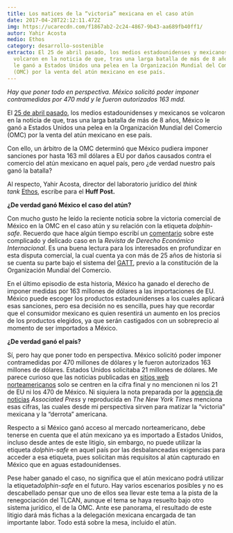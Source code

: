 ```yaml
---
title: Los matices de la “victoria” mexicana en el caso atún
date: 2017-04-28T22:12:11.472Z
img: https://ucarecdn.com/f1867ab2-2c24-4867-9b43-aa689fb40ff1/
autor: Yahir Acosta
medio: Ethos
category: desarrollo-sostenible
extracto: El 25 de abril pasado, los medios estadounidenses y mexicanos se
  volcaron en la noticia de que, tras una larga batalla de más de 8 años, México
  le ganó a Estados Unidos una pelea en la Organización Mundial del Comercio
  (OMC) por la venta del atún mexicano en ese país.
---
```

*Hay que poner todo en perspectiva. México solicitó poder imponer contramedidas por 470 mdd y le fueron autorizados 163 mdd.*

El [25 de abril pasado](http://www.huffingtonpost.com.mx/2017/04/26/asi-es-como-mexico-le-gano-a-eu-la-guerra-del-atun_a_22056941/), los medios estadounidenses y mexicanos se volcaron en la noticia de que, tras una larga batalla de más de 8 años, México le ganó a Estados Unidos una pelea en la Organización Mundial del Comercio (OMC) por la venta del atún mexicano en ese país.

Con ello, un árbitro de la OMC determinó que México pudiera imponer sanciones por hasta 163 mil dólares a EU por daños causados contra el comercio del atún mexicano en aquel país, pero ¿de verdad nuestro país ganó la batalla?

Al respecto, Yahir Acosta, director del laboratorio jurídico del *think tank* [Ethos](https://www.ethos.org.mx/es/), escribe para el **Huff Post.**

**¿De verdad ganó México el caso del atún?**

Con mucho gusto he leído la reciente noticia sobre la victoria comercial de México en la OMC en el caso atún y su relación con la etiqueta *dolphin-safe*. Recuerdo que hace algún tiempo escribí un [comentario](http://dei.itam.mx/archivos/revistajunio2013/REVISTA_JUNIO_Comentario_Atun.pdf) sobre este complicado y delicado caso en la *Revista de Derecho Económico Internacional*. Es una buena lectura para los interesados en profundizar en esta disputa comercial, la cual cuenta ya con más de 25 años de historia si se cuenta su parte bajo el sistema del [GATT](https://www.wto.org/english/docs_e/legal_e/gatt47_e.pdf), previo a la constitución de la Organización Mundial del Comercio.

En el último episodio de esta historia, México ha ganado el derecho de imponer medidas por 163 millones de dólares a las importaciones de EU. México puede escoger los productos estadounidenses a los cuales aplicará esas sanciones, pero esa decisión no es sencilla, pues hay que recordar que el consumidor mexicano es quien resentirá un aumento en los precios de los productos elegidos, ya que serán castigados con un sobreprecio al momento de ser importados a México.

**¿De verdad ganó el país?**

Sí, pero hay que poner todo en perspectiva. México solicitó poder imponer contramedidas por 470 millones de dólares y le fueron autorizados 163 millones de dólares. Estados Unidos solicitaba 21 millones de dólares. Me parece curioso que las noticias publicadas en [sitios web norteamericanos](https://money.cnn.com/2017/04/25/news/economy/mexico-us-wto-tuna/) solo se centren en la cifra final y no mencionen ni los 21 de EU ni los 470 de México. Ni siquiera la nota preparada por la [agencia de noticias](https://www.nytimes.com/aponline/2017/04/25/world/americas/ap-lt-mexico-us-tuna-labels.html) *Associated Press* y reproducida en *The New York Times* menciona esas cifras, las cuales desde mi perspectiva sirven para matizar la “victoria” mexicana y la “derrota” americana.

Respecto a si México ganó acceso al mercado norteamericano, debe tenerse en cuenta que el atún mexicano ya es importado a Estados Unidos, incluso desde antes de este litigio, sin embargo, no puede utilizar la etiqueta *dolphin-safe* en aquel país por las desbalanceadas exigencias para acceder a esa etiqueta, pues solicitan más requisitos al atún capturado en México que en aguas estadounidenses.

Pese haber ganado el caso, no significa que el atún mexicano podrá utilizar la etiqueta*dolphin-safe* en el futuro. Hay varios escenarios posibles y no es descabellado pensar que uno de ellos sea llevar este tema a la pista de la renegociación del TLCAN, aunque el tema se haya resuelto bajo otro sistema jurídico, el de la OMC. Ante ese panorama, el resultado de este litigio dará más fichas a la delegación mexicana encargada de tan importante labor. Todo está sobre la mesa, incluido el atún.